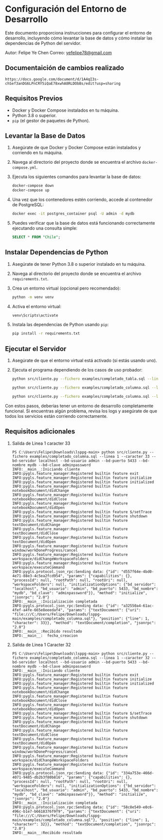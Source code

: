 # Configuración del Entorno de Desarrollo

Este documento proporciona instrucciones para configurar el entorno de desarrollo, incluyendo cómo levantar la base de datos y cómo instalar las dependencias de Python del servidor.

Autor: Felipe Ye Chen
Correo: yefelipe78@gmail.com


## Documentaición de cambios realizado
    https://docs.google.com/document/d/1A4qI3s-chSef3anDG6LPnCRY5iQaE78xwhA8RLDObBs/edit?usp=sharing
## Requisitos Previos

- Docker y Docker Compose instalados en tu máquina.
- Python 3.8 o superior.
- `pip` (el gestor de paquetes de Python).

## Levantar la Base de Datos

1. Asegúrate de que Docker y Docker Compose están instalados y corriendo en tu máquina.
2. Navega al directorio del proyecto donde se encuentra el archivo `docker-compose.yml`.
3. Ejecuta los siguientes comandos para levantar la base de datos:

    ```sh
    docker-compose down
    docker-compose up
    ```

4. Una vez que los contenedores estén corriendo, accede al contenedor de PostgreSQL:

    ```sh
    docker exec -it postgres_container psql -U admin -d mydb
    ```

5. Puedes verificar que la base de datos está funcionando correctamente ejecutando una consulta simple:

    ```sql
    SELECT * FROM "Chile";
    ```


## Instalar Dependencias de Python

1. Asegúrate de tener Python 3.8 o superior instalado en tu máquina.
2. Navega al directorio del proyecto donde se encuentra el archivo `requirements.txt`.
3. Crea un entorno virtual (opcional pero recomendado):

    ```sh
    python -m venv venv
    ```

4. Activa el entorno virtual:

    ```sh
    venv\Scripts\activate
    ```

5. Instala las dependencias de Python usando `pip`:

    ```sh
    pip install -r requirements.txt
    ```

## Ejecutar el Servidor

1. Asegúrate de que el entorno virtual está activado (si estás usando uno).
2. Ejecuta el programa dependiendo de los casos de uso probador:

    ```sh
    python src/cliente.py --fichero examples/completado_tabla.sql --linea 1 --caracter 15 --bd-servidor localhost --bd-usuario admin --bd-puerto 5433 --bd-nombre mydb --bd-clave adminpassword

    python src/cliente.py --fichero examples/completado_columna.sql --linea 1 --caracter 33 --bd-servidor localhost --bd-usuario admin --bd-puerto 5433 --bd-nombre mydb --bd-clave adminpassword

    python src/cliente.py --fichero examples/completado_columna.sql --linea 1 --caracter 32 --bd-servidor localhost --bd-usuario admin --bd-puerto 5433 --bd-nombre mydb --bd-clave adminpassword
    ```


Con estos pasos, deberías tener un entorno de desarrollo completamente funcional. Si encuentras algún problema, revisa los logs y asegúrate de que todos los servicios están corriendo correctamente.


## Requisitos adicionales 
1. Salida de Linea 1 caracter 33
    ```
    PS C:\Users\Felipe\Downloads\lsppg-main> python src/cliente.py --fichero examples/completado_columna.sql --linea 1 --caracter 33 --bd-servidor localhost --bd-usuario admin --bd-puerto 5433 --bd-nombre mydb --bd-clave adminpassword
    INFO:__main__:Iniciando cliente
    INFO:pygls.feature_manager:Registered builtin feature exit
    INFO:pygls.feature_manager:Registered builtin feature initialize
    INFO:pygls.feature_manager:Registered builtin feature initialized
    INFO:pygls.feature_manager:Registered builtin feature notebookDocument/didChange
    INFO:pygls.feature_manager:Registered builtin feature notebookDocument/didClose
    INFO:pygls.feature_manager:Registered builtin feature notebookDocument/didOpen
    INFO:pygls.feature_manager:Registered builtin feature $/setTrace
    INFO:pygls.feature_manager:Registered builtin feature shutdown
    INFO:pygls.feature_manager:Registered builtin feature textDocument/didChange
    INFO:pygls.feature_manager:Registered builtin feature textDocument/didClose
    INFO:pygls.feature_manager:Registered builtin feature textDocument/didOpen
    INFO:pygls.feature_manager:Registered builtin feature window/workDoneProgress/cancel
    INFO:pygls.feature_manager:Registered builtin feature workspace/didChangeWorkspaceFolders
    INFO:pygls.feature_manager:Registered builtin feature workspace/executeCommand
    INFO:pygls.protocol.json_rpc:Sending data: {"id": "d557f64e-4bd0-4e71-88e3-4c5ea2fcd954", "params": {"capabilities": {}, "processId": null, "rootPath": null, "rootUri": null, "workspaceFolders": null, "initializationOptions": {"bd_servidor": "localhost", "bd_usuario": "admin", "bd_puerto": 5433, "bd_nombre": "mydb", "bd_clave": "adminpassword"}}, "method": "initialize", "jsonrpc": "2.0"}
    INFO:__main__:Inicialización completada
    INFO:pygls.protocol.json_rpc:Sending data: {"id": "a32550a4-61ac-4fef-a4fe-665e8eeedaf4", "params": {"textDocument": {"uri": "file:///C:/Users/Felipe/Downloads/lsppg-main/examples/completado_columna.sql"}, "position": {"line": 1, "character": 33}}, "method": "textDocument/completion", "jsonrpc": "2.0"}
    INFO:__main__:Recibido resultado
    INFO:__main__:  fecha_creacion
    ```
2. Salida de Linea 1 Caracter 32
    ```
    PS C:\Users\Felipe\Downloads\lsppg-main> python src/cliente.py --fichero examples/completado_columna.sql --linea 1 --caracter 32 --bd-servidor localhost --bd-usuario admin --bd-puerto 5433 --bd-nombre mydb --bd-clave adminpassword
    INFO:__main__:Iniciando cliente
    INFO:pygls.feature_manager:Registered builtin feature exit
    INFO:pygls.feature_manager:Registered builtin feature initialize
    INFO:pygls.feature_manager:Registered builtin feature initialized
    INFO:pygls.feature_manager:Registered builtin feature notebookDocument/didChange
    INFO:pygls.feature_manager:Registered builtin feature notebookDocument/didClose
    INFO:pygls.feature_manager:Registered builtin feature notebookDocument/didOpen
    INFO:pygls.feature_manager:Registered builtin feature $/setTrace
    INFO:pygls.feature_manager:Registered builtin feature shutdown
    INFO:pygls.feature_manager:Registered builtin feature textDocument/didChange
    INFO:pygls.feature_manager:Registered builtin feature textDocument/didClose
    INFO:pygls.feature_manager:Registered builtin feature textDocument/didOpen
    INFO:pygls.feature_manager:Registered builtin feature window/workDoneProgress/cancel
    INFO:pygls.feature_manager:Registered builtin feature workspace/didChangeWorkspaceFolders
    INFO:pygls.feature_manager:Registered builtin feature workspace/executeCommand
    INFO:pygls.protocol.json_rpc:Sending data: {"id": "334a753e-466d-4071-9485-db2b3f80b816", "params": {"capabilities": {}, "processId": null, "rootPath": null, "rootUri": null, "workspaceFolders": null, "initializationOptions": {"bd_servidor": "localhost", "bd_usuario": "admin", "bd_puerto": 5433, "bd_nombre": "mydb", "bd_clave": "adminpassword"}}, "method": "initialize", "jsonrpc": "2.0"}
    INFO:__main__:Inicialización completada
    INFO:pygls.protocol.json_rpc:Sending data: {"id": "58c8e549-e0c6-496c-b1e7-b6618376f9f9", "params": {"textDocument": {"uri": "file:///C:/Users/Felipe/Downloads/lsppg-main/examples/completado_columna.sql"}, "position": {"line": 1, "character": 32}}, "method": "textDocument/completion", "jsonrpc": "2.0"}
    INFO:__main__:Recibido resultado
    ```
